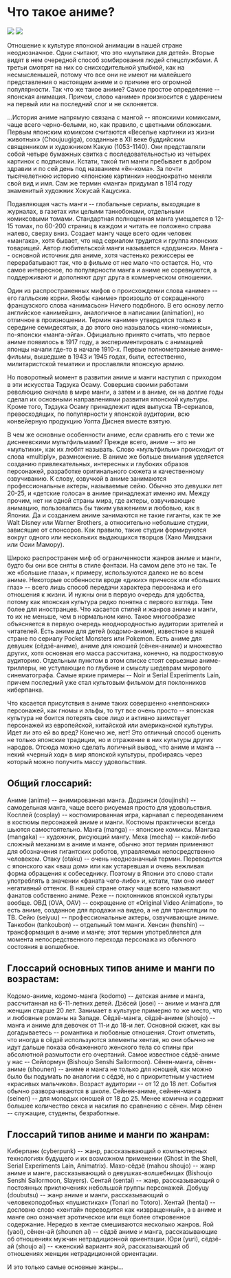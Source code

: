 # Что такое аниме?

![](/assets/50.jpg)
![](/assets/51.jpg)

Отношение к культуре японской анимации в нашей стране неоднозначное. Одни считают, что это «мультики для детей». Вторые видят в нем очередной способ зомбирования людей спецслужбами. А третьи смотрят на них со снисходительной улыбкой, как на несмысленышей, потому что все они не имеют ни малейшего представления о настоящем аниме и о причине его огромной популярности. Так что же такое аниме? Самое простое определение -- японская анимация. Причем, слово «аниме» произносится с ударением на первый или на последний слог и не склоняется. 

...История аниме напрямую связана с мангой -- японскими комиксами, чаще всего черно-белыми, но, как правило, с цветными обложками. Первым японским комиксом считаются «Веселые картинки из жизни животных» (Choujuugiga), созданные в XII веке буддийским священником и художником Какую (1053-1140). Они представляли собой четыре бумажных свитка с последовательностью из четырех картинок с подписями. Кстати, такой тип манги пребывает в добром здравии и по сей день под названием «ён-кома». За почти тысячелетнюю историю «японские картинки» неоднократно меняли свой вид и имя. Сам же термин «манга» придумал в 1814 году знаменитый художник Хокусай Кацусика. 

Подавляющая часть манги -- глобальные сериалы, выходящие в журналах, в газетах или целыми танкобонами, отдельными комиксовыми томами. Стандартная полноценная манга умещается в 12-15 томах, по 60-200 страниц в каждом и читать ее положено справа налево, сверху вниз. Создает мангу чаще всего один человек «мангака», хотя бывает, что над сериалом трудится и группа японских товарищей. Автор любительской манги называется «додзинси». Манга -- основной источник для аниме, хотя частенько режиссеры ее перерабатывают так, что в фильме от нее мало что остается. Но, что самое интересное, по популярности манга и аниме не соревнуются, а поддерживают и дополняют друг друга в коммерческом отношении. 

Один из распространенных мифов о происхождении слова «аниме» -- его галльские корни. Якобы «аниме» произошло от сокращенного французского слова «анимасьон» Ничего подобного. В его основу легло английское «анимейшн», аналогичное в написании (animation), но отличное в произношении. Термин «аниме» утвердился только в середине семидесятых, а до этого оно называлось «кино-комиксы», по-японски «манга-эйга». Официально принято считать, что первое аниме появилось в 1917 году, а экспериментировать с анимацией японцы начали где-то в начале 1910-х. Первые полнометражные аниме-фильмы, вышедшие в 1943 и 1945 годах, были, естественно, милитаристской тематики и прославляли японскую армию. 

Но поворотный момент в развитии аниме и манги наступил с приходом в эти искусства Тэдзука Осаму. Совершив своими работами революцию сначала в мире манги, а затем и в аниме, он на долгие годы сделал их основными направлениями развития японской культуры. Кроме того, Тэдзука Осаму принадлежит идея выпуска ТВ-сериалов, превосходящих, по популярности у японской аудитории, всю конвейерную продукцию Уолта Диснея вместе взятую. 

В чем же основные особенности аниме, если сравнить его с теми же диснеевскими мультфильмами? Прежде всего, аниме -- это не «мультики», как их любят называть. Слово «мультфильм» происходит от слова «multiply», размножение. В аниме же больше внимания уделяется созданию привлекательных, интересных и глубоких образов персонажей, разработке оригинального сюжета и качественному озвучиванию. К слову, озвучкой в аниме занимаются профессиональные актеры, называемые сейю. Обычно это девушки лет 20-25, и «детские голоса» в аниме принадлежат именно им. Между прочим, нет ни одной страны мира, где актеры, озвучивающие анимацию, пользовались бы таким уважением и любовью, как в Японии. Да и созданием аниме занимаются не такие гиганты, как те же Walt Disney или Warner Brothers, а относительно небольшие студии, зависящие от спонсоров. Как правило, такие студии формируются вокруг одного или нескольких выдающихся творцов (Хаяо Миядзаки или Осии Мамору). 

Широко распространен миф об ограниченности жанров аниме и манги, будто бы они все сняты в стиле фэнтази. На самом деле это не так. Те же «большие глаза», к примеру, используются далеко не во всем аниме. Некоторые особенности вроде «диких» причесок или «больших глаз» -- всего лишь способ передачи характера персонажа и его отношения к жизни. И нужны они в первую очередь для удобства, потому как японская культура редко понятна с первого взгляда. Тем более для иностранцев. Что касается стилей и жанров аниме и манги, то их не меньше, чем в нормальном кино. Такое многообразие объясняется в первую очередь неоднородностью аудитории зрителей и читателей. Есть аниме для детей (кодомо-аниме), известное в нашей стране по сериалу Pocket Monsters или Pokemon. Есть аниме для девушек (сёдзё-аниме), аниме для юношей (сёнен-аниме) и множество других, хотя основная его масса рассчитана, конечно, на подростковую аудиторию. Отдельным пунктом в этом списке стоят серьезные аниме-триллеры, не уступающие по глубине и смыслу шедеврам мирового синематографа. Самые яркие примеры -- Noir и Serial Experiments Lain, причем последний уже стал культовым фильмом для поклонников киберпанка. 

Что касается присутствия в аниме таких совершенно «неяпонских» персонажей, как гномы и эльфы, то тут все очень просто -- японская культура не боится потерять свое лицо и активно заимствует персонажей из европейской, китайской или американской культуры. Идет ли это ей во вред? Конечно же, нет! Это отличный способ оценить не только японские традиции, но и отражение в них культуры других народов. Отсюда можно сделать логичный вывод, что аниме и манга -- некий «черный ход» в мир японской культуры, пробираясь через который можно получить массу удовольствия. 

## Общий глоссарий: 

Аниме (anime) -- анимированная манга. 
Додзинси (doujinshi) -- самодельная манга, чаще всего рисуемая просто для удовольствия. 
Косплей (cosplay) -- костюмированная игра, карнавал с переодеванием в костюмы персонажей аниме и манги. Костюмы практически всегда шьются самостоятельно. 
Манга (manga) -- японские комиксы. 
Мангака (mangaka) -- художник, рисующий мангу. 
Меха (mecha) -- какой-либо сложный механизм в аниме и манге, обычно этот термин применяют для обозначения гигантских роботов, управляемых непосредственно человеком. 
Отаку (otaku) -- очень неоднозначный термин. Переводится с японского как «ваш дом» или как устаревшая и очень вежливая форма обращения к собеседнику. Поэтому в Японии это слово стали употреблять в значении «фаната чего-либо» и, кстати, там оно имеет негативный оттенок. В нашей стране отаку чаще всего называют фанатов собственно аниме. Реже -- поклонников японской культуры вообще. 
ОВД (OVA, OAV) -- сокращение от «Original Video Animation», то есть аниме, созданное для продажи на видео, а не для трансляции по ТВ. 
Сейю (seiyuu) -- профессиональные актеры, озвучивающие аниме. 
Танкобон (tankoubon) -- отдельный том манги. 
Хенсин (henshin) -- трансформация в аниме и манге; этот термин употребляется для момента непосредственного перехода персонажа из обычного состояния в волшебное. 

## Глоссарий основных типов аниме и манги по возрастам: 

Кодомо-аниме, кодомо-манга (kodomo) -- детская аниме и манга, рассчитанная на 6-11-летних детей. 
Дзёсей (josei) -- аниме и манга для женщин старше 20 лет. Занимает в культуре примерно то же место, что и любовные романы на Западе. 
Сёдзё-манга, сёдзё-аниме (shoujo) -- манга и аниме для девочек от 11-и до 18-и лет. Основной сюжет, как вы догадываетесь -- романтика и любовные отношения. Стоит отметить, что иногда в сёдзё используются элементы хентая, но они обычно не идут дальше показа обнаженного женского тела со спины при абсолютной размытости его очертаний. Самое известное сёдзё-аниме у нас -- Сейлормун (Bishoujo Senshi Sailormoon). 
Сёнен-манга, сёнен-аниме (shounen) -- аниме и манга не только для юношей, как можно было бы подумать по аналогии с сёдзё, но с приоритетным участием «красивых мальчиков». Возраст аудитории -- от 12 до 18 лет. События обычно разворачиваются в школе. 
Сейнен-аниме, сейнен-манга (seinen) -- для молодых юношей от 18 до 25. Менее комична и содержит большее количество секса и насилия по сравнению с сёнен. Мир сёнен -- служащие, студенты, безработные. 

## Глоссарий типов аниме и манги по жанрам: 

Киберпанк (cyberpunk) -- жанр, рассказывающий о компьютерных технологиях будущего и их возможном применении (Ghost in the Shell, Serial Experiments Lain, Animatrix). 
Махо-сёдзё (mahou shoujo) -- жанр аниме и манге, рассказывающий о девушках-волшебницах (Bishoujo Senshi Sailormoon, Slayers). 
Сентай (sentai) -- жанр, рассказывающий о постоянных приключениях небольшой группы персонажей. 
Добуцу (doubutsu) -- жанр аниме и манги, рассказывающий о человекоподобных «пушистиках» (Tonari no Totoro). 
Хентай (hentai) -- дословно слово «хентай» переводится как «извращенный», а в аниме и манге оно означает эротическое или еще более откровенное содержание. Нередко в хентае смешиваются несколько жанров. 
Яой (yaoi), сёнен-ай (shounen ai) -- сёдзё аниме и манга, рассказывающие об отношениях мужчин нетрадиционной ориентации. 
Юри (yuri), сёдзё-ай (shoujo ai) -- «женский вариант» яой, рассказывающий об отношениях женщин нетрадиционной ориентации. 

И это только самые основные жанры... 
